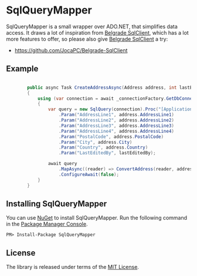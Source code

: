# SqlQueryMapper #

[MIT License]: https://opensource.org/licenses/MIT
[Belgrade SqlClient]: https://github.com/JocaPC/Belgrade-SqlClient

SqlQueryMapper is a small wrapper over ADO.NET, that simplifies data access. It draws a 
lot of inspiration from [Belgrade SqlClient], which has a lot more features to offer, so 
please also give [Belgrade SqlClient] a try:

* https://github.com/JocaPC/Belgrade-SqlClient

## Example ##

```csharp

        public async Task CreateAddressAsync(Address address, int lastEditedBy, CancellationToken cancellationToken)
        {
            using (var connection = await _connectionFactory.GetDbConnectionAsync(cancellationToken).ConfigureAwait(false))
            {
                var query = new SqlQuery(connection).Proc("[Application].[Address_Create]")
                    .Param("AddressLine1", address.AddressLine1)
                    .Param("AddressLine2", address.AddressLine2)
                    .Param("AddressLine3", address.AddressLine3)
                    .Param("AddressLine4", address.AddressLine4)
                    .Param("PostalCode", address.PostalCode)
                    .Param("City", address.City)
                    .Param("Country", address.Country)
                    .Param("LastEditedBy", lastEditedBy);

                await query
                    .MapAsync((reader) => ConvertAddress(reader, address), cancellationToken)
                    .ConfigureAwait(false);
            }
        }
```



## Installing SqlQueryMapper ##

You can use [NuGet](https://www.nuget.org) to install SqlQueryMapper. Run the following command 
in the [Package Manager Console](http://docs.nuget.org/consume/package-manager-console).

```
PM> Install-Package SqlQueryMapper
```

## License ##

The library is released under terms of the [MIT License].